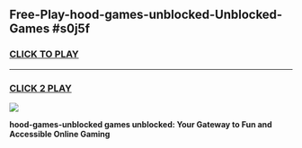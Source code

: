 
## Free-Play-hood-games-unblocked-Unblocked-Games #s0j5f
<h3>
<a href="https://news.freeplayer.one?title=hood-games-unblocked&ref=8M">CLICK TO PLAY</a></h3>
<hr>

<h3>
<a href="https://news.freeplayer.one?title=hood-games-unblocked&ref=8M">CLICK 2 PLAY</a>
  
</h3>

<a href="https://news.freeplayer.one?title=hood-games-unblocked&ref=8M"><img src="https://clearcache.store/games.png"></a>


**hood-games-unblocked games unblocked: Your Gateway to Fun and Accessible Online Gaming**
